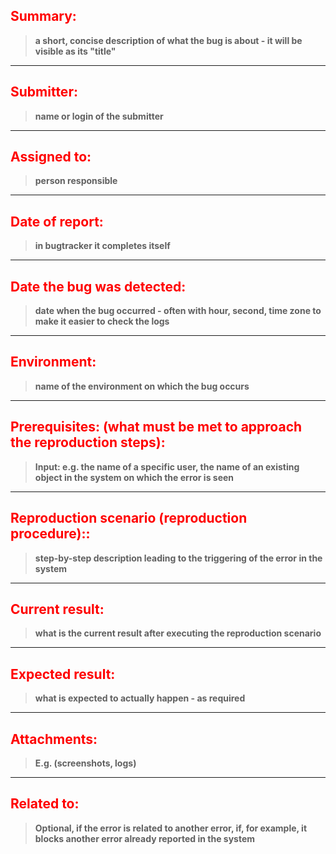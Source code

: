 ## <font color="red">Summary:</font>
> **a short, concise description of what the bug is about - it will be visible as its "title"**
---
## <font color="red">Submitter:</font>
> **name or login of the submitter**
---
## <font color="red">Assigned to:</font>
> **person responsible**
---
## <font color="red">Date of report:</font>
> **in bugtracker it completes itself**
---
## <font color="red">Date the bug was detected:</font>
> **date when the bug occurred - often with hour, second, time zone to make it easier to check the logs**
---
## <font color="red">Environment:</font>
> **name of the environment on which the bug occurs**
---
## <font color="red">Prerequisites: (what must be met to approach the reproduction steps):</font>
> **Input: e.g. the name of a specific user, the name of an existing object in the system on which the error is seen**
---
## <font color="red">Reproduction scenario (reproduction procedure)::</font> 
> **step-by-step description leading to the triggering of the error in the system**
---
## <font color="red">Current result:</font>
> **what is the current result after executing the reproduction scenario**
---

## <font color="red">Expected result:</font>
> **what is expected to actually happen - as required**
---
## <font color="red">Attachments:</font>
> **E.g. (screenshots, logs)**
---
## <font color="red">Related to:</font>
> **Optional, if the error is related to another error, if, for example, it blocks another error already reported in the system**




